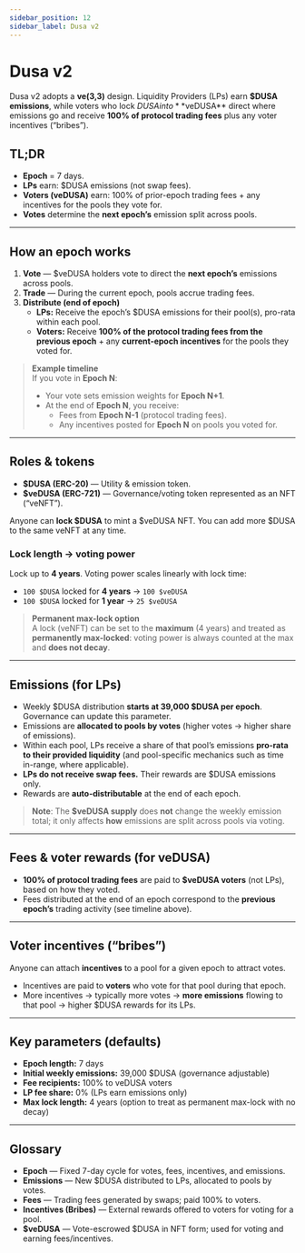 ```yaml
---
sidebar_position: 12
sidebar_label: Dusa v2
---
```


# Dusa v2

Dusa v2 adopts a **ve(3,3)** design. Liquidity Providers (LPs) earn **$DUSA emissions**, while voters who lock $DUSA into **$veDUSA** direct where emissions go and receive **100% of protocol trading fees** plus any voter incentives (“bribes”).

## TL;DR

- **Epoch** = 7 days.
- **LPs** earn: $DUSA emissions (not swap fees).
- **Voters (veDUSA)** earn: 100% of prior-epoch trading fees + any incentives for the pools they vote for.
- **Votes** determine the **next epoch’s** emission split across pools.

---

## How an epoch works

1. **Vote** — $veDUSA holders vote to direct the **next epoch’s** emissions across pools.  
2. **Trade** — During the current epoch, pools accrue trading fees.  
3. **Distribute (end of epoch)**  
   - **LPs:** Receive the epoch’s $DUSA emissions for their pool(s), pro-rata within each pool.  
   - **Voters:** Receive **100% of the protocol trading fees from the previous epoch** + any **current-epoch incentives** for the pools they voted for.

> **Example timeline**  
> If you vote in **Epoch N**:  
> - Your vote sets emission weights for **Epoch N+1**.  
> - At the end of **Epoch N**, you receive:  
>   - Fees from **Epoch N-1** (protocol trading fees).  
>   - Any incentives posted for **Epoch N** on pools you voted for.

---

## Roles & tokens

- **$DUSA (ERC-20)** — Utility & emission token.  
- **$veDUSA (ERC-721)** — Governance/voting token represented as an NFT (“veNFT”).

Anyone can **lock $DUSA** to mint a $veDUSA NFT. You can add more $DUSA to the same veNFT at any time.

### Lock length → voting power

Lock up to **4 years**. Voting power scales linearly with lock time:

- `100 $DUSA` locked for **4 years** → `100 $veDUSA`  
- `100 $DUSA` locked for **1 year** → `25 $veDUSA`

> **Permanent max-lock option**  
> A lock (veNFT) can be set to the **maximum** (4 years) and treated as **permanently max-locked**: voting power is always counted at the max and **does not decay**.

---

## Emissions (for LPs)

- Weekly $DUSA distribution **starts at 39,000 $DUSA per epoch**. Governance can update this parameter.  
- Emissions are **allocated to pools by votes** (higher votes → higher share of emissions).  
- Within each pool, LPs receive a share of that pool’s emissions **pro-rata to their provided liquidity** (and pool-specific mechanics such as time in-range, where applicable).  
- **LPs do not receive swap fees.** Their rewards are $DUSA emissions only.  
- Rewards are **auto-distributable** at the end of each epoch.

> **Note**: The **$veDUSA supply** does **not** change the weekly emission total; it only affects **how** emissions are split across pools via voting.

---

## Fees & voter rewards (for veDUSA)

- **100% of protocol trading fees** are paid to **$veDUSA voters** (not LPs), based on how they voted.  
- Fees distributed at the end of an epoch correspond to the **previous epoch’s** trading activity (see timeline above).

---

## Voter incentives (“bribes”)

Anyone can attach **incentives** to a pool for a given epoch to attract votes.  
- Incentives are paid to **voters** who vote for that pool during that epoch.  
- More incentives → typically more votes → **more emissions** flowing to that pool → higher $DUSA rewards for its LPs.

---

## Key parameters (defaults)

- **Epoch length:** 7 days  
- **Initial weekly emissions:** 39,000 $DUSA (governance adjustable)  
- **Fee recipients:** 100% to veDUSA voters  
- **LP fee share:** 0% (LPs earn emissions only)  
- **Max lock length:** 4 years (option to treat as permanent max-lock with no decay)

---

## Glossary

- **Epoch** — Fixed 7-day cycle for votes, fees, incentives, and emissions.  
- **Emissions** — New $DUSA distributed to LPs, allocated to pools by votes.  
- **Fees** — Trading fees generated by swaps; paid 100% to voters.  
- **Incentives (Bribes)** — External rewards offered to voters for voting for a pool.  
- **$veDUSA** — Vote-escrowed $DUSA in NFT form; used for voting and earning fees/incentives.

